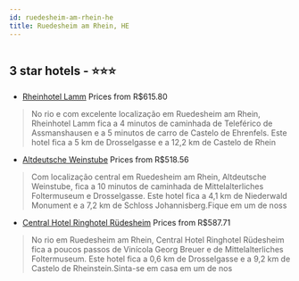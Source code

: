 ```yaml
---
id: ruedesheim-am-rhein-he
title: Ruedesheim am Rhein, HE
---
```


<center><img src="https://i.travelapi.com/hotels/3000000/2760000/2755400/2755320/14c7aa1d_z.jpg" alt="" /></center>


##  3 star hotels - ⭐️⭐️⭐️

-    [Rheinhotel Lamm](https://www.hurb.com/br/aud/https://www.hurb.com/br/hotels/ruedesheim-am-rhein/rheinhotel-lamm-HT-ZXG6?cmp=18055) Prices from R$615.80
   > No rio e com excelente localização em Ruedesheim am Rhein, Rheinhotel Lamm fica a 4 minutos de caminhada de Teleférico de Assmanshausen e a 5 minutos de carro de Castelo de Ehrenfels.  Este hotel fica a 5 km de Drosselgasse e a 12,2 km de Castelo de Rhein
-    [Altdeutsche Weinstube](https://www.hurb.com/br/aud/https://www.hurb.com/br/hotels/ruedesheim-am-rhein/altdeutsche-weinstube-HT-1JMX?cmp=18055) Prices from R$518.56
   > Com localização central em Ruedesheim am Rhein, Altdeutsche Weinstube, fica a 10 minutos de caminhada de Mittelalterliches Foltermuseum e Drosselgasse.  Este hotel fica a 4,1 km de Niederwald Monument e a 7,2 km de Schloss Johannisberg.Fique em um de noss
-    [Central Hotel Ringhotel Rüdesheim](https://www.hurb.com/br/aud/https://www.hurb.com/br/hotels/ruedesheim-am-rhein/central-hotel-ringhotel-rudesheim-HT-3W94?cmp=18055) Prices from R$587.71
   > No rio em Ruedesheim am Rhein, Central Hotel Ringhotel Rüdesheim fica a poucos passos de Vinícola Georg Breuer e de Mittelalterliches Foltermuseum.  Este hotel fica a 0,6 km de Drosselgasse e a 9,2 km de Castelo de Rheinstein.Sinta-se em casa em um de nos
